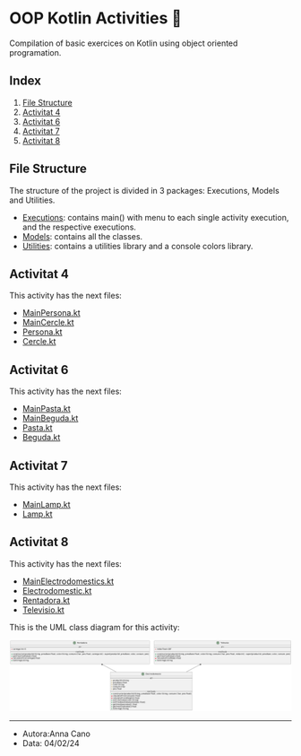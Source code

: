 # OOP Kotlin Activities 🚀

Compilation of basic exercices on Kotlin using object oriented programation. 

## Index

1. [File Structure](#File-Structure)
2. [Activitat 4](#Activitat-4)
3. [Activitat 6](#Activitat-6)
4. [Activitat 7](#Activitat-7)
5. [Activitat 8](#Activitat-8)

## File Structure

The structure of the project is divided in 3 packages: Executions, Models and Utilities.
- [Executions](src/main/kotlin/Executions): contains main() with menu to each single activity execution, and the respective executions.
- [Models](src/main/kotlin/Models): contains all the classes.
- [Utilities](src/main/kotlin/Utilities): contains a utilities library and a console colors library.


## Activitat 4

This activity has the next files: 
- [MainPersona.kt](src/main/kotlin/Executions/MainPersona.kt) 
- [MainCercle.kt](src/main/kotlin/Executions/MainCercle.kt) 
- [Persona.kt](src/main/kotlin/Models/Persona.kt) 
- [Cercle.kt](src/main/kotlin/Models/Cercle.kt) 


## Activitat 6

This activity has the next files: 
- [MainPasta.kt](src/main/kotlin/Executions/MainPasta.kt) 
- [MainBeguda.kt](src/main/kotlin/Executions/MainBeguda.kt)
- [Pasta.kt](src/main/kotlin/Models/Pasta.kt) 
- [Beguda.kt](src/main/kotlin/Models/Beguda.kt) 

## Activitat 7

This activity has the next files: 
- [MainLamp.kt](src/main/kotlin/Executions/MainLamp.kt) 
- [Lamp.kt](src/main/kotlin/Models/Lamp.kt) 

## Activitat 8

This activity has the next files: 
- [MainElectrodomestics.kt](src/main/kotlin/Executions/MainElectrodomestics.kt) 
- [Electrodomestic.kt](src/main/kotlin/Models/Electrodomestic.kt) 
- [Rentadora.kt](src/main/kotlin/Models/Rentadora.kt) 
- [Televisio.kt](src/main/kotlin/Models/Televisio.kt) 

This is the UML class diagram for this activity: 

![Activitat8UML](OOPreadme/Activitat8UML.png)

---

- Autora:Anna Cano
- Data: 04/02/24

